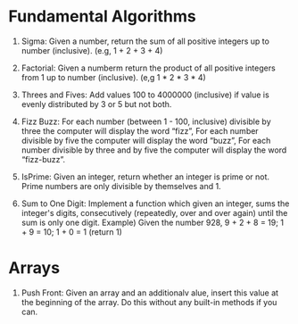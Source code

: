 # Fundamental Algorithms

1. Sigma: Given a number, return the sum of all positive integers up to number (inclusive). (e.g, 1 + 2 + 3 + 4)

2. Factorial: Given a numberm return the product of all positive integers from 1 up to number (inclusive). (e,g 1 * 2 * 3 * 4)

3. Threes and Fives: Add values 100 to 4000000 (inclusive) if value is evenly distributed by 3 or 5 but not both.

4. Fizz Buzz: For each number (between 1 - 100, inclusive) divisible by three the computer will display the word “fizz”, For each number divisible by five the computer will display the word “buzz”, For each number divisible by three and by five the computer will display the word “fizz-buzz”.

5. IsPrime: Given an integer, return whether an integer is prime or not. Prime numbers are only divisible by themselves and 1.

6. Sum to One Digit: Implement a function which given an integer, sums the integer's digits, consecutively (repeatedly, over and over again) until the sum is only one digit. Example) Given the number 928, 9 + 2 + 8 = 19; 1 + 9 = 10; 1 + 0 = 1 (return 1)

# Arrays

1. Push Front: Given an array and an additionalv alue, insert this value at the beginning of the array. Do this without any built-in methods if you can.